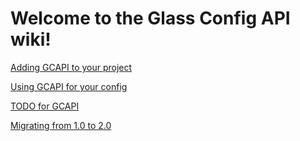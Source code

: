 # Welcome to the Glass Config API wiki!

[Adding GCAPI to your project](Adding.md)

[Using GCAPI for your config](Using.md)

[TODO for GCAPI](Todo.md)

[Migrating from 1.0 to 2.0](Migration1.0.md)